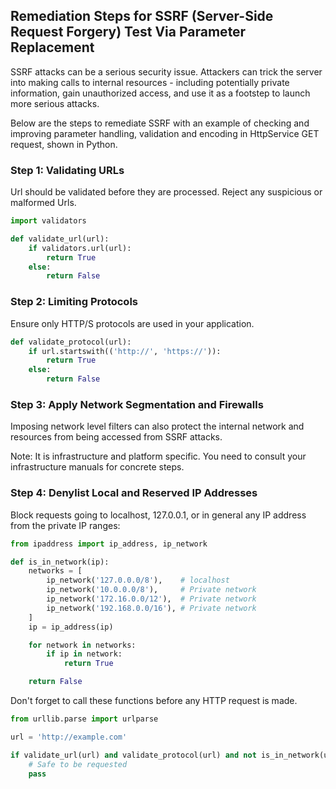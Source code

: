 

## Remediation Steps for SSRF (Server-Side Request Forgery) Test Via Parameter Replacement

SSRF attacks can be a serious security issue. Attackers can trick the server into making calls to internal resources - including potentially private information, gain unauthorized access, and use it as a footstep to launch more serious attacks.

Below are the steps to remediate SSRF with an example of checking and improving parameter handling, validation and encoding in HttpService GET request, shown in Python.

### Step 1: Validating URLs

Url should be validated before they are processed. Reject any suspicious or malformed Urls.

```python
import validators

def validate_url(url):
    if validators.url(url):
        return True
    else: 
        return False
```

### Step 2: Limiting Protocols

Ensure only HTTP/S protocols are used in your application. 

```python
def validate_protocol(url):
    if url.startswith(('http://', 'https://')):
        return True
    else:
        return False
```

### Step 3: Apply Network Segmentation and Firewalls

Imposing network level filters can also protect the internal network and resources from being accessed from SSRF attacks.

Note: It is infrastructure and platform specific. You need to consult your infrastructure manuals for concrete steps.


### Step 4: Denylist Local and Reserved IP Addresses

Block requests going to localhost, 127.0.0.1, or in general any IP address from the private IP ranges:

```python
from ipaddress import ip_address, ip_network

def is_in_network(ip):
    networks = [
        ip_network('127.0.0.0/8'),    # localhost
        ip_network('10.0.0.0/8'),     # Private network
        ip_network('172.16.0.0/12'),  # Private network
        ip_network('192.168.0.0/16'), # Private network
    ]
    ip = ip_address(ip)

    for network in networks:
        if ip in network:
            return True

    return False
```

Don't forget to call these functions before any HTTP request is made.

```python
from urllib.parse import urlparse

url = 'http://example.com'

if validate_url(url) and validate_protocol(url) and not is_in_network(urlparse(url).hostname):
    # Safe to be requested
    pass
```